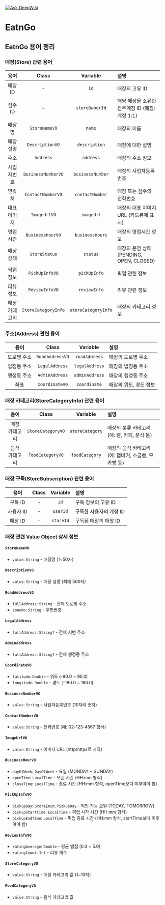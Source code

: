 [![Ask DeepWiki](https://deepwiki.com/badge.svg)](https://deepwiki.com/InnerCircle-ICD3/o2o-BE)

# EatnGo

## EatnGo 용어 정리

### 매장(Store) 관련 용어

|    용어    |         Class         |     Variable      | 설명                                                  |
|:--------:|:---------------------:|:-----------------:|:----------------------------------------------------|
|   매장 ID   |           -           |      `id`        | 매장의 고유 ID                                          |
|   점주 ID   |           -           |  `storeOwnerId`  | 해당 매장을 소유한 점주계정 ID (매장:계정 1:1)                     |
|   매장명    |    `StoreNameVO`      |     `name`       | 매장의 이름                                            |
|   매장 설명   |   `DescriptionVO`     |  `description`   | 매장에 대한 설명                                         |
|    주소    |      `Address`       |    `address`     | 매장의 주소 정보                                        |
|  사업자번호   | `BusinessNumberVO`    | `businessNumber` | 매장의 사업자등록 번호                                      |
|  연락처    |  `ContactNumberVO`    | `contactNumber`  | 매장 또는 점주의 전화번호                                    |
|  대표 이미지  |    `ImageUrlVO`       |    `imageUrl`    | 매장의 대표 이미지 URL (카드뷰에 표시)                          |
|  영업시간   |  `BusinessHourVO`     | `businessHours`  | 매장의 영업시간 정보                                       |
|  매장 상태   | `StoreStatus`         |    `status`      | 매장의 운영 상태 (PENDING, OPEN, CLOSED)                  |
|  픽업 정보   |   `PickUpInfoVO`      |  `pickUpInfo`    | 픽업 관련 정보                                          |
|  리뷰 정보   |   `ReviewInfoVO`      |  `reviewInfo`    | 리뷰 관련 정보                                          |
|  매장 카테고리 | `StoreCategoryInfo`   | `storeCategoryInfo` | 매장의 카테고리 정보                                       |

### 주소(Address) 관련 용어

|    용어    |         Class         |     Variable      | 설명                                                  |
|:--------:|:---------------------:|:-----------------:|:----------------------------------------------------|
|  도로명 주소  |   `RoadAddressVO`     | `roadAddress`    | 매장의 도로명 주소                                        |
|  법정동 주소  |   `LegalAddress`      | `legalAddress`   | 매장의 법정동 주소                                        |
|  행정동 주소  |   `AdminAddress`      | `adminAddress`   | 매장의 행정동 주소                                        |
|    좌표    |   `CoordinateVO`      |  `coordinate`    | 매장의 위도, 경도 정보                                     |

### 매장 카테고리(StoreCategoryInfo) 관련 용어

|    용어    |         Class         |     Variable      | 설명                                                  |
|:--------:|:---------------------:|:-----------------:|:----------------------------------------------------|
|  매장 카테고리 | `StoreCategoryVO`     | `storeCategory`  | 매장의 분류 카테고리 (예: 빵, 카페, 분식 등)                     |
|  음식 카테고리 | `FoodCategoryVO`      | `foodCategory`   | 매장의 음식 카테고리 (예: 햄버거, 소금빵, 모카빵 등)                 |

### 매장 구독(StoreSubscription) 관련 용어

|    용어    |         Class         |     Variable      | 설명                                                   |
|:--------:|:---------------------:|:-----------------:|:-----------------------------------------------------|
|  구독 ID   |           -           |      `id`        | 구독 정보의 고유 ID                                         |
|  사용자 ID  |           -           |    `userId`      | 구독한 사용자의 계정 ID                                       |
|  매장 ID   |           -           |   `storeId`      | 구독된 매장의 매장 ID                                        |

### 매장 관련 Value Object 상세 정보

#### `StoreNameVO`
- `value`: `String` - 매장명 (1~50자)

#### `DescriptionVO`
- `value`: `String` - 매장 설명 (최대 500자)

#### `RoadAddressVO`
- `fullAddress`: `String` - 전체 도로명 주소
- `zoneNo`: `String` - 우편번호

#### `LegalAddress`
- `fullAddress`: `String?` - 전체 지번 주소

#### `AdminAddress`
- `fullAddress`: `String?` - 전체 행정동 주소

#### `CoordinateVO`
- `latitude`: `Double` - 위도 (-90.0 ~ 90.0)
- `longitude`: `Double` - 경도 (-180.0 ~ 180.0)

#### `BusinessNumberVO`
- `value`: `String` - 사업자등록번호 (10자리 숫자)

#### `ContactNumberVO`
- `value`: `String` - 전화번호 (예: 02-123-4567 형식)

#### `ImageUrlVO`
- `value`: `String` - 이미지 URL (http/https로 시작)

#### `BusinessHourVO`
- `dayOfWeek`: `DayOfWeek` - 요일 (MONDAY ~ SUNDAY)
- `openTime`: `LocalTime` - 오픈 시간 (HH:mm 형식)
- `closeTime`: `LocalTime` - 종료 시간 (HH:mm 형식, openTime보다 이후여야 함)

#### `PickUpInfoVO`
- `pickupDay`: `StoreEnum.PickupDay` - 픽업 가능 요일 (TODAY, TOMORROW)
- `pickupStartTime`: `LocalTime` - 픽업 시작 시간 (HH:mm 형식)
- `pickupEndTime`: `LocalTime` - 픽업 종료 시간 (HH:mm 형식, startTime보다 이후여야 함)

#### `ReviewInfoVO`
- `ratingAverage`: `Double` - 평균 별점 (0.0 ~ 5.0)
- `ratingCount`: `Int` - 리뷰 개수

#### `StoreCategoryVO`
- `value`: `String` - 매장 카테고리 값 (1~10자)

#### `FoodCategoryVO`
- `value`: `String` - 음식 카테고리 값